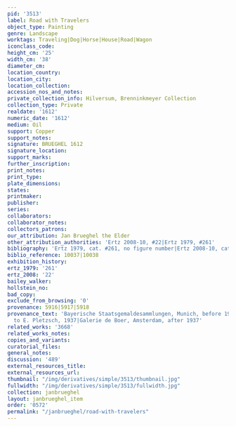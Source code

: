 ```yaml
---
pid: '3513'
label: Road with Travelers
object_type: Painting
genre: Landscape
worktags: Traveling|Dog|Horse|House|Road|Wagon
iconclass_code:
height_cm: '25'
width_cm: '38'
diameter_cm:
location_country:
location_city:
location_collection:
accession_nos_and_notes:
private_collection_info: Hilversum, Brenninkmeyer Collection
collection_type: Private
realdate: '1612'
numeric_date: '1612'
medium: Oil
support: Copper
support_notes:
signature: BRUEGHEL 1612
signature_location:
support_marks:
further_inscription:
print_notes:
print_type:
plate_dimensions:
states:
printmaker:
publisher:
series:
collaborators:
collaborator_notes:
collectors_patrons:
our_attribution: Jan Brueghel the Elder
other_attribution_authorities: 'Ertz 2008-10, #22|Ertz 1979, #261'
bibliography: 'Ertz 1979, cat. #261, no figure number|Ertz 2008-10, cat. #22, p.111'
biblio_reference: 10037|10038
exhibition_history:
ertz_1979: '261'
ertz_2008: '22'
bailey_walker:
hollstein_no:
bad_copy:
exclude_from_browsing: '0'
provenance: 5916|5917|5918
provenance_text: 'Bayerische Staatsgemaldesammlungen, Munich, before 1937; inv. #836|Sold
  to E. Pletzsch, 1937|Galerie de Boer, Amsterdam, after 1937'
related_works: '3668'
related_works_notes:
copies_and_variants:
curatorial_files:
general_notes:
discussion: '489'
external_resources_title:
external_resources_url:
thumbnail: "/img/derivatives/simple/3513/thumbnail.jpg"
fullwidth: "/img/derivatives/simple/3513/fullwidth.jpg"
collection: janbrueghel
layout: janbrueghel_item
order: '0572'
permalink: "/janbrueghel/road-with-travelers"
---
```

